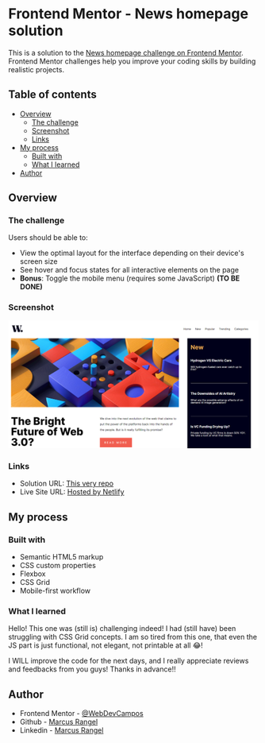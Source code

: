# Frontend Mentor - News homepage solution

This is a solution to the [News homepage challenge on Frontend Mentor](https://www.frontendmentor.io/challenges/news-homepage-H6SWTa1MFl). Frontend Mentor challenges help you improve your coding skills by building realistic projects.

## Table of contents

- [Overview](#overview)
  - [The challenge](#the-challenge)
  - [Screenshot](#screenshot)
  - [Links](#links)
- [My process](#my-process)
  - [Built with](#built-with)
  - [What I learned](#what-i-learned)
- [Author](#author)

## Overview

### The challenge

Users should be able to:

- View the optimal layout for the interface depending on their device's screen size
- See hover and focus states for all interactive elements on the page
- **Bonus**: Toggle the mobile menu (requires some JavaScript) **(TO BE DONE)**

### Screenshot

![Screenshot](./assets/images/screenshot.PNG)

### Links

- Solution URL: [This very repo](https://github.com/WebDevCampos/newsFEMENTOR)
- Live Site URL: [Hosted by Netlify](https://newsfementor.netlify.app/)

## My process

### Built with

- Semantic HTML5 markup
- CSS custom properties
- Flexbox
- CSS Grid
- Mobile-first workflow

### What I learned

Hello!
This one was (still is) challenging indeed!
I had (still have) been struggling with CSS Grid concepts.
I am so tired from this one, that even the JS part is just functional, not elegant, not printable at all 😂!

I WILL improve the code for the next days, and I really appreciate reviews and feedbacks from you guys! Thanks in advance!!

## Author

- Frontend Mentor - [@WebDevCampos](https://www.frontendmentor.io/profile/WebDevCampos)
- Github - [Marcus Rangel](https://github.com/WebDevCampos)
- Linkedin - [Marcus Rangel](https://www.linkedin.com/in/marcus-rangel-webdev/)
